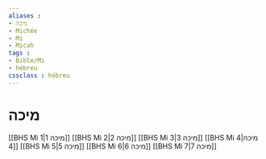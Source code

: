 ```yaml
---
aliases : 
- מיכה
- Michée
- Mi
- Micah
tags : 
- Bible/Mi
- hébreu
cssclass : hébreu
---
```


# מיכה

[[BHS Mi 1|מיכה 1]]
[[BHS Mi 2|מיכה 2]]
[[BHS Mi 3|מיכה 3]]
[[BHS Mi 4|מיכה 4]]
[[BHS Mi 5|מיכה 5]]
[[BHS Mi 6|מיכה 6]]
[[BHS Mi 7|מיכה 7]]
